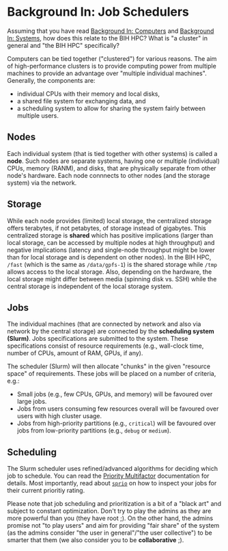 # Background In: Job Schedulers

Assuming that you have read [Background In: Computers](bg-computers.md) and [Background In: Systems](bg-systems.md), how does this relate to the BIH HPC?
What is "a cluster" in general and "the BIH HPC" specifically?

Computers can be tied together ("clustered") for various reasons.
The aim of high-performance clusters is to provide computing power from multiple machines to provide an advantage over "multiple individual machines".
Generally, the components are:

- individual CPUs with their memory and local disks,
- a shared file system for exchanging data, and
- a scheduling system to allow for sharing the system fairly between multiple users.

## Nodes

Each individual system (that is tied together with other systems) is called a **node**.
Such nodes are separate systems, having one or multiple (individual) CPUs, memory (RANM), and disks, that are physically separate from other node's hardware.
Each node connnects to other nodes (and the storage system) via the network.

## Storage

While each node provides (limited) local storage, the centralized storage offers terabytes, if not petabytes, of storage instead of gigabytes.
This centralized storage is **shared** which has positive implications (larger than local storage, can be accessed by multiple nodes at high throughput) and negative implications (latency and single-node throughput might be lower than for local storage and is dependent on other nodes).
In the BIH HPC, `/fast` (which is the same as `/data/gpfs-1`) is the shared storage while `/tmp` allows access to the local storage.
Also, depending on the hardware, the local storage might differ between media (spinning disk vs. SSH) while the central storage is independent of the local storage system.

## Jobs

The individual machines (that are connected by network and also via network by the central storage) are connected by the **scheduling system (Slurm)**.
Jobs specifications are submitted to the system. 
These specifications consist of resource requirements (e.g., wall-clock time, number of CPUs, amount of RAM, GPUs, if any).

The scheduler (Slurm) will then allocate "chunks" in the given "resource space" of requirements.
These jobs will be placed on a number of criteria, e.g.:

- Small jobs (e.g., few CPUs, GPUs, and memory) will be favoured over large jobs.
- Jobs from users consuming few resources overall will be favoured over users with high cluster usage.
- Jobs from high-priority partitions (e.g., `critical`) will be favoured over jobs from low-priority partitions (e.g., `debug` or `medium`).

## Scheduling

The Slurm scheduler uses refined/advanced algorithms for deciding which job to schedule.
You can read the [Priority Multifactor](https://slurm.schedmd.com/priority_multifactor.html) documentation for details.
Most importantly, read about [`sprio`](https://slurm.schedmd.com/priority_multifactor.html#sprio) on how to inspect your jobs for their current prioritiy rating.

Please note that job scheduling and prioritization is a bit of a "black art" and subject to constant optimization.
Don't try to play the admins as they are more powerful than you (they have root ;).
On the other hand, the admins promise not "to play users" and aim for providing "fair share" of the system (as the admins consider "the user in general"/"the user collective") to be smarter that them (we also consider you to be **collaborative** ;).
